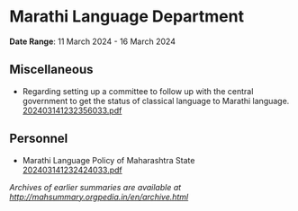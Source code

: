 # Marathi Language Department

**Date Range**: 11 March 2024 - 16 March 2024


## Miscellaneous
- Regarding setting up a committee to follow up with the central government to get the status of classical language to Marathi language.\
  [202403141232356033.pdf](https://gr.maharashtra.gov.in/Site/Upload/Government%20Resolutions/English/202403141232356033.pdf)

## Personnel
- Marathi Language Policy of Maharashtra State\
  [202403141232424033.pdf](https://gr.maharashtra.gov.in/Site/Upload/Government%20Resolutions/English/202403141232424033.pdf)


*Archives of earlier summaries are available at http://mahsummary.orgpedia.in/en/archive.html*